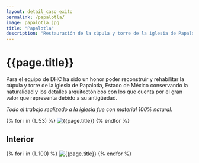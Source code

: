 ```yaml
---
layout: detail_caso_exito
permalink: /papalotla/
image: papalotla.jpg
title: "Papalotla"
description: "Restauración de la cúpula y torre de la iglesia de Papalotla, Estado de México..."
---
```


<div class="container-fluid mt-3 pb-3">
    <div class="container bg-white">
        <div class="p-5 ">
            <h1 class="cnt-title">{{page.title}}</h1>
            <p>
                Para el equipo de DHC ha sido un honor poder reconstruir y rehabilitar la cúpula y torre de la iglesia de Papalotla, Estado de México conservando la naturalidad y los detalles arquitectónicos con los que cuenta por el gran valor que representa debido a su antigüedad.
            </p>
            <p class="text-inportant-resalt">
                <em>Todo el trabajo realizado a la iglesia fue con material 100% natural.</em>
            </p>
        </div>
        <div id="gallery" class="container-gallery">
            {% for i in (1..53) %}
            <img alt="{{page.title}}" src="/assets/images/gallerys/papalotla/etapa-exterior/thumbnail/{{i}}.jpg"
                data-image="/assets/images/gallerys/papalotla/etapa-exterior/{{i}}.jpg" data-description="{{page.title}}">
            {% endfor %}
        </div>
        <h2 class="separador-gallery"><span>Interior</span></h2>
        <div id="gallery-1" class="container-gallery">
            {% for i in (1..100) %}
            <img alt="{{page.title}}" src="/assets/images/gallerys/papalotla/etapa-interior/thumbnail/{{i}}.jpg"
                data-image="/assets/images/gallerys/papalotla/etapa-interior/{{i}}.jpg" data-description="{{page.title}}">
            {% endfor %}
        </div>
    </div>
</div>